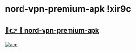 # nord-vpn-premium-apk !xir9c

# <h2><a href="https://e1l2w6.esa.edu.pl?title=nord-vpn-premium-apk&ref=xir9c">🔗👉 🔴 nord-vpn-premium-apk</a></h2>

[![acn](https://github.com/user-attachments/assets/0f9c940e-d8b0-45ae-aac7-cd30a18b3e1c)](https://e1l2w6.esa.edu.pl?title=nord-vpn-premium-apk&ref=xir9c)

